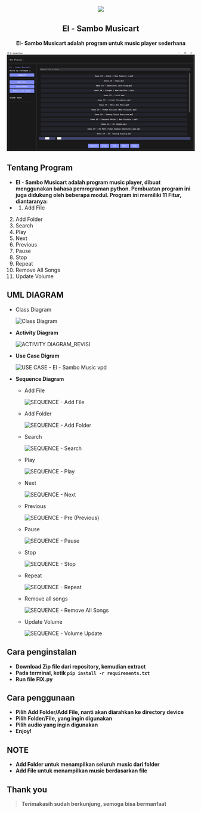 <p align="center"><img src="music.ico"></p>
<h2 align="center">El - Sambo Musicart</h2>
<p align="center"><b>El- Sambo Musicart adalah program untuk music player sederhana</b></p>
<kbd><img src="Main Page.PNG"></kbd>

## Tentang Program
- **El - Sambo Musicart adalah program music player, dibuat menggunakan bahasa pemrograman python. Pembuatan program ini juga didukung oleh beberapa modul. Program ini memiliki 11 Fitur, diantaranya:**
- 1. Add File
2. Add Folder
3. Search
4. Play
5. Next
6. Previous
7. Pause
8. Stop
9. Repeat
10. Remove All Songs
11. Update Volume
  

## UML DIAGRAM
- Class Diagram
  
  ![Class Diagram](https://github.com/rookienthusiast/music-player/assets/112974190/48bf6f79-2abc-4a91-8daa-bfdc1f0fd5ec)
- **Activity Diagram**

  ![ACTIVITY DIAGRAM_REVISI](https://github.com/rookienthusiast/music-player/assets/112974190/e3b16625-eae6-4b34-86c9-93dfca52d913)
- **Use Case Digram**

  ![USE CASE - El - Sambo Music vpd](https://github.com/rookienthusiast/music-player/assets/112974190/298f591b-f453-4ec5-8869-9260bd75f563)
- **Sequence Diagram**
  - Add File
    
    ![SEQUENCE - Add File](https://github.com/rookienthusiast/music-player/assets/112974190/9fb7993d-64c0-4ba7-b76e-d46bbdb72e20)
  - Add Folder

    ![SEQUENCE - Add Folder](https://github.com/rookienthusiast/music-player/assets/112974190/34c86ccb-b90e-4b36-924e-8a8048cbe619)
  - Search

    ![SEQUENCE - Search](https://github.com/rookienthusiast/music-player/assets/112974190/83f83db6-6700-4e52-9696-1f17584d8b37)
  - Play

    ![SEQUENCE - Play](https://github.com/rookienthusiast/music-player/assets/112974190/f7a0b5a3-56a1-49cb-b187-7abf5eb50868)
  - Next

    ![SEQUENCE - Next](https://github.com/rookienthusiast/music-player/assets/112974190/03e38958-5715-4a82-88bf-60538a5d9f8d)
  - Previous

    ![SEQUENCE - Pre (Previous)](https://github.com/rookienthusiast/music-player/assets/112974190/c2a92a63-8f23-425d-938f-d685671a0353)
  - Pause
  
    ![SEQUENCE - Pause](https://github.com/rookienthusiast/music-player/assets/112974190/9c2dcff4-aab7-42d2-8002-e0a455f8d4b0)
  - Stop

    ![SEQUENCE - Stop](https://github.com/rookienthusiast/music-player/assets/112974190/40ed4937-5f4b-4d36-b86c-41afad2c93b9)
  - Repeat

    ![SEQUENCE - Repeat](https://github.com/rookienthusiast/music-player/assets/112974190/6549f2ac-9539-4630-b38c-cbf87c9017c6)
  - Remove all songs

    ![SEQUENCE - Remove All Songs](https://github.com/rookienthusiast/music-player/assets/112974190/90817681-c660-44ca-847b-3fc6c6b380e9)
  - Update Volume

    ![SEQUENCE - Volume Update](https://github.com/rookienthusiast/music-player/assets/112974190/45fe21ec-7678-4b0a-8c03-576620cfb9bf)

## Cara penginstalan
- **Download Zip file dari repository, kemudian extract**
- **Pada terminal, ketik `pip install -r requirements.txt`**
- **Run file FIX.py**

## Cara penggunaan
- **Pilih Add Folder/Add File, nanti akan diarahkan ke directory device**
- **Pilih Folder/File, yang ingin digunakan**
- **Pilih audio yang ingin digunakan**
- **Enjoy!**

## NOTE
- **Add Folder untuk menampilkan seluruh music dari folder**
- **Add File untuk menampilkan music berdasarkan file**

## Thank you
> **Terimakasih sudah berkunjung, semoga bisa bermanfaat**
